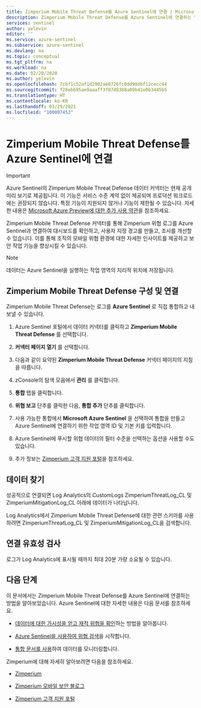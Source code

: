 ```yaml
---
title: Zimperium Mobile Threat Defense를 Azure Sentinel에 연결 | Microsoft Docs
description: Zimperium Mobile Threat Defense를 Azure Sentinel에 연결하는 방법을 알아봅니다.
services: sentinel
author: yelevin
editor: ''
ms.service: azure-sentinel
ms.subservice: azure-sentinel
ms.devlang: na
ms.topic: conceptual
ms.tgt_pltfrm: na
ms.workload: na
ms.date: 02/20/2020
ms.author: yelevin
ms.openlocfilehash: 7cbf1c52af1d2902ae0726fc0dd98dbf12cecc44
ms.sourcegitcommit: f28ebb95ae9aaaff3f87d8388a09b41e0b3445b5
ms.translationtype: HT
ms.contentlocale: ko-KR
ms.lasthandoff: 03/29/2021
ms.locfileid: "100097452"
---
```

# <a name="connect-your-zimperium-mobile-threat-defense-to-azure-sentinel"></a>Zimperium Mobile Threat Defense를 Azure Sentinel에 연결


> [!IMPORTANT]
> Azure Sentinel의 Zimperium Mobile Threat Defense 데이터 커넥터는 현재 공개 미리 보기로 제공됩니다.
> 이 기능은 서비스 수준 계약 없이 제공되며 프로덕션 워크로드에는 권장되지 않습니다. 특정 기능이 지원되지 않거나 기능이 제한될 수 있습니다. 자세한 내용은 [Microsoft Azure Preview에 대한 추가 사용 약관](https://azure.microsoft.com/support/legal/preview-supplemental-terms/)을 참조하세요.



Zimperium Mobile Threat Defense 커넥터를 통해 Zimperium 위협 로그를 Azure Sentinel과 연결하여 대시보드를 확인하고, 사용자 지정 경고를 만들고, 조사를 개선할 수 있습니다. 이를 통해 조직의 모바일 위협 환경에 대한 자세한 인사이트를 제공하고 보안 작업 기능을 향상시킬 수 있습니다.

> [!NOTE]
> 데이터는 Azure Sentinel을 실행하는 작업 영역의 지리적 위치에 저장됩니다.

## <a name="configure-and-connect-zimperium-mobile-threat-defense"></a>Zimperium Mobile Threat Defense 구성 및 연결

Zimperium Mobile Threat Defense는 로그를 **Azure Sentinel** 로 직접 통합하고 내보낼 수 있습니다.

1. Azure Sentinel 포털에서 데이터 커넥터를 클릭하고 **Zimperium Mobile Threat Defense** 를 선택합니다.
2. **커넥터 페이지 열기** 를 선택합니다.
3. 다음과 같이 요약된 **Zimperium Mobile Threat Defense** 커넥터 페이지의 지침을 따릅니다.
 1. zConsole의 탐색 모음에서 **관리** 를 클릭합니다.
 2. **통합** 탭을 클릭합니다.
 3. **위협 보고** 단추를 클릭한 다음, **통합 추가** 단추를 클릭합니다.
 4. 사용 가능한 통합에서 **Microsoft Azure Sentinel** 을 선택하여 통합을 만들고 Azure Sentinel에 연결하기 위한 작업 영역 ID 및 기본 키를 입력합니다.
 5. Azure Sentinel에 푸시할 위협 데이터의 필터 수준을 선택하는 옵션을 사용할 수도 있습니다. 

4. 추가 정보는 [Zimperium 고객 지원 포털](https://support.zimperium.com)을 참조하세요.


## <a name="find-your-data"></a>데이터 찾기

성공적으로 연결되면 Log Analytics의 CustomLogs ZimperiumThreatLog_CL 및 ZimperiumMitigationLog_CL 아래에 데이터가 나타납니다.

Log Analytics에서 Zimperium Mobile Threat Defense에 대한 관련 스키마를 사용하려면 ZimperiumThreatLog_CL 및 ZimperiumMitigationLog_CL을 검색합니다.


## <a name="validate-connectivity"></a>연결 유효성 검사

로그가 Log Analytics에 표시될 때까지 최대 20분 가량 소요될 수 있습니다.

## <a name="next-steps"></a>다음 단계

이 문서에서는 Zimperium Mobile Threat Defense를 Azure Sentinel에 연결하는 방법을 알아보았습니다. Azure Sentinel에 대한 자세한 내용은 다음 문서를 참조하세요.

- [데이터에 대한 가시성을 얻고 재적 위협을 확인](quickstart-get-visibility.md)하는 방법을 알아봅니다.

- [Azure Sentinel을 사용하여 위협 검색](tutorial-detect-threats-built-in.md)을 시작합니다.

- [통합 문서를 사용](tutorial-monitor-your-data.md)하여 데이터를 모니터링합니다.

Zimperium에 대해 자세히 알아보려면 다음을 참조하세요.

- [Zimperium](https://zimperium.com)

- [Zimperium 모바일 보안 블로그](https://blog.zimperium.com)

- [Zimperium 고객 지원 포털](https://support.zimperium.com)

